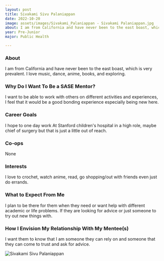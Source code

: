 ```yaml
---
layout: post
title: Sivakami Sivu Palaniappan 
date: 2022-10-20
image: assets/images/Sivakami_Palaniappan - Sivakami Palaniappan.jpg
about: I am from California and have never been to the east boast, which is very prevalent. I love music, dance, anime, books, and exploring. 
year: Pre-Junior
major: Public Health

---
```


### About

I am from California and have never been to the east boast, which is very prevalent. I love music, dance, anime, books, and exploring. 

### Why Do I Want To Be a SASE Mentor?

I want to be able to work with others on different activities and experiences, I feel that it would be a good bonding experience especially being new here.

### Career Goals

I hope to one day work At Stanford children's hospital in a high role, maybe chief of surgery but that is just a little out of reach. 

### Co-ops

None

### Interests

I love to crochet, watch anime, read, go shopping/out with friends even just do errands. 

### What to Expect From Me

I plan to be there for them when they need or want help with different academic or life problems. If they are looking for advice or just someone to try out new things with. 

### How I Envision My Relationship With My Mentee(s) 

I want them to know that  I am someone they can rely on and someone that they can come to trust and ask for advice. 

<div class="text-center my-5">
    <img src="https://sase-drexel.github.io/mentorship-2022/assets/images/Sivakami_Palaniappan - Sivakami Palaniappan.jpg" alt="Sivakami Sivu Palaniappan" class="rounded post-img" />
</div>
